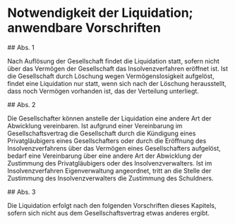 # Notwendigkeit der Liquidation; anwendbare Vorschriften



\#\# Abs. 1

 Nach Auflösung der Gesellschaft findet die Liquidation statt, sofern nicht über das Vermögen der Gesellschaft das Insolvenzverfahren eröffnet ist. Ist die Gesellschaft durch Löschung wegen Vermögenslosigkeit aufgelöst, findet eine Liquidation nur statt, wenn sich nach der Löschung herausstellt, dass noch Vermögen vorhanden ist, das der Verteilung unterliegt.

\#\# Abs. 2

 Die Gesellschafter können anstelle der Liquidation eine andere Art der Abwicklung vereinbaren. Ist aufgrund einer Vereinbarung im Gesellschaftsvertrag die Gesellschaft durch die Kündigung eines Privatgläubigers eines Gesellschafters oder durch die Eröffnung des Insolvenzverfahrens über das Vermögen eines Gesellschafters aufgelöst, bedarf eine Vereinbarung über eine andere Art der Abwicklung der Zustimmung des Privatgläubigers oder des Insolvenzverwalters. Ist im Insolvenzverfahren Eigenverwaltung angeordnet, tritt an die Stelle der Zustimmung des Insolvenzverwalters die Zustimmung des Schuldners.

\#\# Abs. 3

 Die Liquidation erfolgt nach den folgenden Vorschriften dieses Kapitels, sofern sich nicht aus dem Gesellschaftsvertrag etwas anderes ergibt. 


